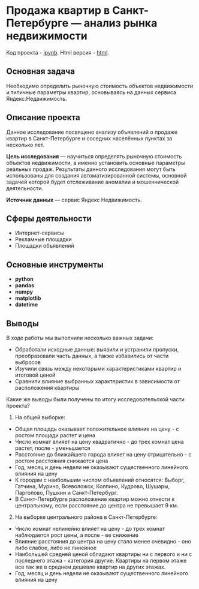 # Продажа квартир в Санкт-Петербурге — анализ рынка недвижимости
Код проекта - [ipynb][1]. Html версия - [html][2].

[1]: https://github.com/ElizavetaKondratenko/yandex-praktikum-ds-projects/blob/main/16-%D0%BA%D0%BB%D0%B0%D1%81%D1%81%D0%B8%D1%84%D0%B8%D0%BA%D0%B0%D1%86%D0%B8%D1%8F-%D0%BA%D0%BB%D0%B8%D0%B5%D0%BD%D1%82%D0%BE%D0%B2-%D1%82%D0%B5%D0%BB%D0%B5%D0%BA%D0%BE%D0%BC-%D0%BA%D0%BE%D0%BC%D0%BF%D0%B0%D0%BD%D0%B8%D0%B8/P16-telecom.ipynb
[2]: https://github.com/ElizavetaKondratenko/yandex-praktikum-ds-projects/blob/main/16-%D0%BA%D0%BB%D0%B0%D1%81%D1%81%D0%B8%D1%84%D0%B8%D0%BA%D0%B0%D1%86%D0%B8%D1%8F-%D0%BA%D0%BB%D0%B8%D0%B5%D0%BD%D1%82%D0%BE%D0%B2-%D1%82%D0%B5%D0%BB%D0%B5%D0%BA%D0%BE%D0%BC-%D0%BA%D0%BE%D0%BC%D0%BF%D0%B0%D0%BD%D0%B8%D0%B8/P16-telecom.html

## Основная задача

Необходимо определить рыночную стоимость объектов недвижимости и типичные параметры квартир, основываясь на данных сервиса Яндекс.Недвижимость. 

## Описание проекта

Данное исследование посвящено анализу объявлений о продаже квартир в Санкт-Петербурге и соседних населённых пунктах за несколько лет.

**Цель исследования** — научиться определять рыночную стоимость объектов недвижимости, а именно установить основные параметры реальных продаж. Результаты данного исследования могут быть использованы для создания автоматизированной системы, основной задачей которой будет отслеживание аномалии и мошеннической деятельности.

**Источник данных** — сервис Яндекс Недвижимость.

## Сферы деятельности

* Интернет-сервисы
* Рекламные площадки
* Площадки объявлений

## Основные инструменты

- **python**
- **pandas**
- **numpy**
- **matplotlib**
- **datetime**

## Выводы

В ходе работы мы выполнили несколько важных задачи:
- Обработали исходные данные: выявили и устранили пропуски, преобразовали часть данных, а также избавились от части выбросов
- Изучили связь между некоторыми характеристиками квартир и итоговой ценой
- Сравнили влияние выбранных характеристик в зависимости от расположения квартиры

Какие же выводы были получены по итогу исследовательской части проекта?
1. На общей выборке:
  * Общая площадь оказывает положительное влияние на цену - с ростом площади растет и цена
  * Число комнат влияет на цену квадратично - до трех комнат цена растет, после - уменьшается
  * Расстояние до ближайшего города влияет на цену отрицательно - с ростом расстояния снижается цена
  * Год, месяц и день недели не оказывают существенного линейного влияния на цену
  * К городам с наибольшим числом объявлений относятся: Выборг, Гатчина, Мурино, Всеволожск, Колпино, Кудрово, Шушары, Парголово, Пушкин и Санкт-Петербург.
  * В Санкт-Петербурге расположение квартир можно отнести к центральному, если расстояние до центра не превышает 9 км.
2. На выборке центрального района в Санкт-Петербурге:
  * Число комнат нелинейно влияет на цену - до трех комнат наблюдается рост цены, а после - ее снижение
  * Влияние расстояния до центра на цену стало менее очевидно - оно либо слабое, либо не линейное
  * Наибольшей средней ценой обладают квартиры ни с первого и ни с последнего этажа - категория другие. Квартиры на первом этаже все так же в среднем дешевле квартир на других этажах.
  * Год, месяц и день недели не оказывают существенного линейного влияния на цену
